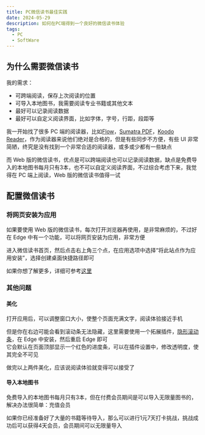 ```yaml
---
title: PC微信读书最佳实践
date: 2024-05-29
description: 如何在PC端得到一个良好的微信读书体验
tags:
  - PC
  - SoftWare
---
```

## 为什么需要微信读书
我的需求：
- 可跨端阅读，保存上次阅读的位置
- 可导入本地图书，我需要阅读专业书籍或其他文本
- 最好可以记录阅读数据
- 最好可以自定义阅读界面，比如字体，字号，行距，段距等

我一开始找了很多 PC 端的阅读器，比如[Flow](https://www.flowoss.com/zh-CN)，[Sumatra PDF](https://www.sumatrapdfreader.org/free-pdf-reader)，[Koodo Reader](https://koodo.960960.xyz/zh)，作为阅读器来说他们绝对是合格的，但是有些同步不方便，有些 UI 非常简陋，终究是没有找到一个非常合适的阅读器，或多或少都有一些缺点

而 Web 版的微信读书，优点是可以跨端阅读也可以记录阅读数据，缺点是免费导入的本地图书每月只有3本，也不可以自定义阅读界面，不过综合考虑下来，我觉得在 PC 端上阅读，Web 版的微信读书值得一试
## 配置微信读书
### 将网页安装为应用
如果要使用 Web 版的微信读书，每次打开浏览器再使用，是非常麻烦的，不过好在 Edge 中有一个功能，可以将网页安装为应用，非常方便

进入微信读书首页，然后点击右上角三个点，在应用选项中选择“将此站点作为应用安装”，选择创建桌面快捷路径即可

如果你想了解更多，详细可参考[这里](https://support.microsoft.com/zh-cn/topic/%E5%9C%A8-microsoft-edge-%E4%B8%AD%E5%AE%89%E8%A3%85-%E7%AE%A1%E7%90%86%E6%88%96%E5%8D%B8%E8%BD%BD%E5%BA%94%E7%94%A8-0c156575-a94a-45e4-a54f-3a84846f6113)
### 其他问题
#### 美化
打开应用后，可以调整窗口大小，使整个页面充满文字，阅读体验接近手机

但是你在右边可能会看到滚动条无法隐藏，这里需要使用一个拓展插件，[隐形滚动条](https://microsoftedge.microsoft.com/addons/detail/%E9%9A%90%E5%BD%A2%E6%BB%9A%E5%8A%A8%E6%9D%A1/jmopomhdbfldgbfmmkldkkeahhpbldal)，在 Edge 中安装，然后重启 Edge 即可<br>
它会默认在页面顶部显示一个红色的进度条，可以在插件设置中，修改透明度，使其完全不可见

做完以上两件美化，应该说阅读体验就变得可以接受了
#### 导入本地图书
免费导入的本地图书每月只有3本，但在付费会员期间是可以导入无限量图书的，解决办法很简单：充值会员

如果你已经准备好了大量的书籍等待导入，那么可以进行1元7天打卡挑战，挑战成功后可以获得4天会员，会员期间可以无限量导入